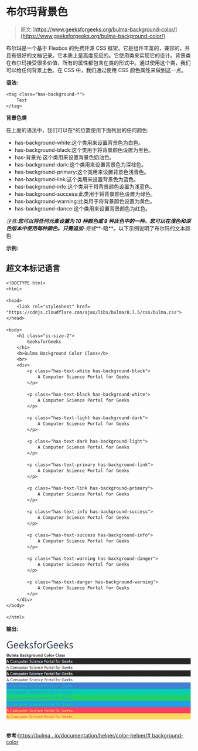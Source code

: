 # 布尔玛背景色

> 原文:[https://www.geeksforgeeks.org/bulma-background-color/](https://www.geeksforgeeks.org/bulma-background-color/)

布尔玛是一个基于 Flexbox 的免费开源 CSS 框架。它是组件丰富的，兼容的，并且有很好的文档记录。它本质上是高度反应的。它使用类来实现它的设计。背景类在布尔玛接受很多价值，所有的属性都包含在类的形式中。通过使用这个类，我们可以给任何背景上色。在 CSS 中，我们通过使用 CSS 颜色属性来做到这一点。

**语法:**

```
<tag class="has-background-*">
    Text
</tag>
```

**背景色类**

在上面的语法中，我们可以在*的位置使用下面列出的任何颜色:

*   has-background-white:这个类用来设置背景色为白色。
*   has-background-black:这个类用于将背景颜色设置为黑色。
*   has-背景光:这个类用来设置背景色奶油色。
*   has-background-dark:这个类用来设置背景色为深棕色。
*   has-background-primary:这个类用来设置背景色浅青色。
*   has-background-link:这个类用来设置背景色为蓝色。
*   has-background-info:这个类用于将背景颜色设置为浅蓝色。
*   has-background-success:此类用于将背景颜色设置为绿色。
*   has-background-warning:此类用于将背景颜色设置为黄色。
*   has-background-dance:这个类用来设置背景颜色为红色。

**注意:**您可以将任何元素设置为 10 种颜色或 9 种灰色中的一种。您可以在浅色和深色版本中使用每种颜色。只需追加***-亮**或***-暗**。以下示例说明了布尔玛的文本颜色:

**示例:**

## 超文本标记语言

```
<!DOCTYPE html>
<html>

<head>
    <link rel="stylesheet" href=
"https://cdnjs.cloudflare.com/ajax/libs/bulma/0.7.5/css/bulma.css">
</head>

<body>
    <h1 class="is-size-2">
        GeeksforGeeks
    </h1>
    <b>Bulma Background Color Class</b>
    <br>
    <div>
        <p class="has-text-white has-background-black">
            A Computer Science Portal for Geeks
        </p>

        <p class="has-text-black has-background-white">
            A Computer Science Portal for Geeks
        </p>

        <p class="has-text-light has-background-dark">
            A Computer Science Portal for Geeks
        </p>

        <p class="has-text-dark has-background-light">
            A Computer Science Portal for Geeks
        </p>

        <p class="has-text-primary has-background-link">
            A Computer Science Portal for Geeks
        </p>

        <p class="has-text-link has-background-primary">
            A Computer Science Portal for Geeks
        </p>

        <p class="has-text-info has-background-success">
            A Computer Science Portal for Geeks
        </p>

        <p class="has-text-success has-background-info">
            A Computer Science Portal for Geeks
        </p>

        <p class="has-text-warning has-background-danger">
            A Computer Science Portal for Geeks
        </p>

        <p class="has-text-danger has-background-warning">
            A Computer Science Portal for Geeks
        </p>
    </div>
</body>

</html>
```

**输出:**

![](img/83faeb5539e97d57269d2fbd99015d8a.png)

**参考:**[https://bulma . io/documentation/helper/color-helper/# background-color](https://bulma.io/documentation/helpers/color-helpers/#background-color)